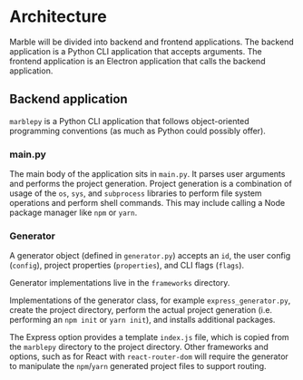 # Architecture
Marble will be divided into backend and frontend applications. The backend application is a Python CLI application that accepts arguments. The frontend application is an Electron application that calls the backend application.

## Backend application
`marblepy` is a Python CLI application that follows object-oriented programming conventions (as much as Python could possibly offer).

### main.py
The main body of the application sits in `main.py`. It parses user arguments and performs the project generation. Project generation is a combination of usage of the `os`, `sys`, and `subprocess` libraries to perform file system operations and perform shell commands. This may include calling a Node package manager like `npm` or `yarn`.

### Generator
A generator object (defined in `generator.py`) accepts an `id`, the user config (`config`), project properties (`properties`), and CLI flags (`flags`).

Generator implementations live in the `frameworks` directory.

Implementations of the generator class, for example `express_generator.py`, create the project directory, perform the actual project generation (i.e. performing an `npm init` or `yarn init`), and installs additional packages.

The Express option provides a template `index.js` file, which is copied from the `marblepy` directory to the project directory. Other frameworks and options, such as for React with `react-router-dom` will require the generator to manipulate the `npm`/`yarn` generated project files to support routing.
